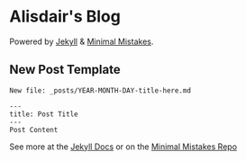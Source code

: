 # Alisdair's Blog

Powered by [Jekyll](jekyllrb.com) & [Minimal Mistakes](https://mademistakes.com/work/minimal-mistakes-jekyll-theme/).

## New Post Template
```
New file: _posts/YEAR-MONTH-DAY-title-here.md

---
title: Post Title
---
Post Content
```

See more at the [Jekyll Docs](https://jekyllrb.com/docs/posts/) or on the [Minimal Mistakes Repo](https://github.com/mmistakes/minimal-mistakes)
